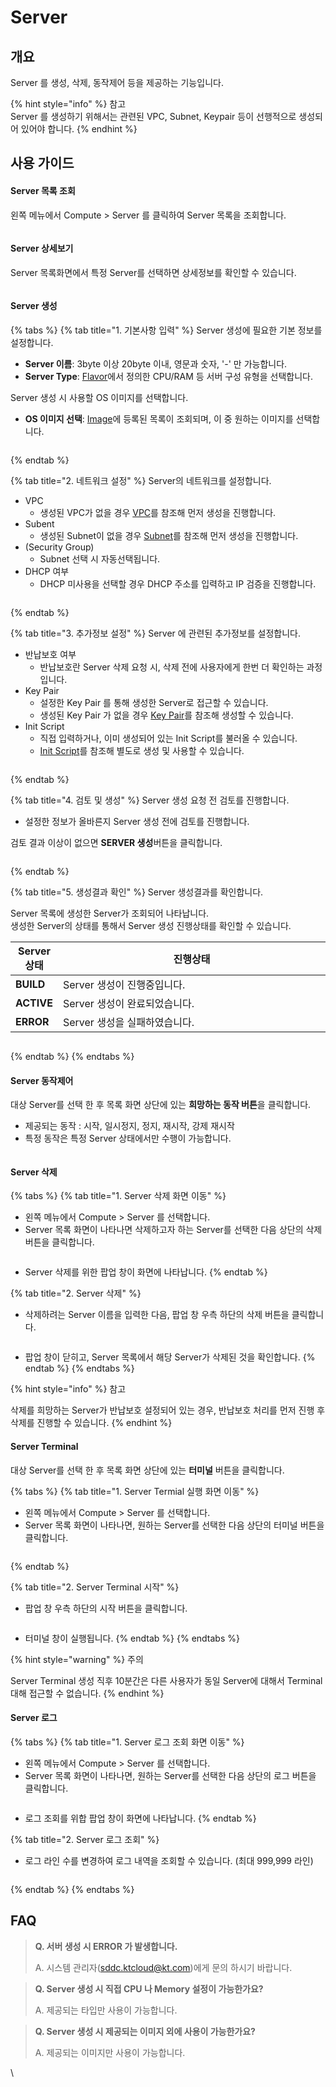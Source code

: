 # Server

## 개요

Server 를 생성, 삭제, 동작제어 등을 제공하는 기능입니다.&#x20;

{% hint style="info" %}
참고\
Server 를 생성하기 위해서는 관련된 VPC, Subnet, Keypair 등이 선행적으로 생성되어 있어야 합니다.
{% endhint %}



## 사용 가이드

#### Server 목록 조회

왼쪽 메뉴에서 Compute > Server 를 클릭하여 Server 목록을 조회합니다.

<figure><img src="../.gitbook/assets/image (153).png" alt=""><figcaption></figcaption></figure>



#### **Server 상세보기**

Server 목록화면에서 특정 Server를 선택하면 상세정보를 확인할 수 있습니다.

<figure><img src="../.gitbook/assets/image (85).png" alt=""><figcaption></figcaption></figure>



#### Server 생성

{% tabs %}
{% tab title="1. 기본사항 입력" %}
Server 생성에 필요한 기본 정보를 설정합니다.

* **Server 이름**: 3byte 이상 20byte 이내, 영문과 숫자, '-' 만 가능합니다.
* **Server Type**: [Flavor](broken-reference)에서 정의한 CPU/RAM 등 서버 구성 유형을 선택합니다.



Server 생성 시 사용할 OS 이미지를 선택합니다.

* **OS 이미지 선택**: [Image](broken-reference)에 등록된 목록이 조회되며, 이 중 원하는 이미지를 선택합니다.



<figure><img src="../.gitbook/assets/image (211).png" alt=""><figcaption></figcaption></figure>
{% endtab %}

{% tab title="2. 네트워크 설정" %}
Server의 네트워크를 설정합니다.

* VPC&#x20;
  * 생성된 VPC가 없을 경우 [VPC](../network/vpc.md)를 참조해 먼저 생성을 진행합니다.
* Subent
  * 생성된 Subnet이 없을 경우 [Subnet](../network/subnet.md)를 참조해 먼저 생성을 진행합니다.
* (Security Group)&#x20;
  * Subnet 선택 시 자동선택됩니다.
* DHCP 여부
  * DHCP 미사용을 선택할 경우 DHCP 주소를 입력하고 IP 검증을 진행합니다.



<figure><img src="../.gitbook/assets/image (5).png" alt=""><figcaption></figcaption></figure>
{% endtab %}

{% tab title="3. 추가정보 설정" %}
Server 에 관련된 추가정보를 설정합니다.

* 반납보호 여부
  * 반납보호란 Server 삭제 요청 시, 삭제 전에 사용자에게 한번 더 확인하는 과정입니다.
* Key Pair
  * 설정한 Key Pair 를 통해 생성한 Server로 접근할 수 있습니다.
  * 생성된 Key Pair 가 없을 경우 [Key Pair](key-pair.md)를 참조해 생성할 수 있습니다.
* Init Script
  * 직접 입력하거나, 이미 생성되어 있는 Init Script를 불러올 수 있습니다.
  * [Init Script](init-script.md)를 참조해 별도로 생성 및 사용할 수 있습니다.



<figure><img src="../.gitbook/assets/image (203).png" alt=""><figcaption></figcaption></figure>
{% endtab %}

{% tab title="4. 검토 및 생성" %}
Server 생성 요청 전 검토를 진행합니다.

* 설정한 정보가 올바른지 Server 생성 전에 검토를 진행합니다.

검토 결과 이상이 없으면 **SERVER 생성**버튼을 클릭합니다.



<figure><img src="../.gitbook/assets/image (150).png" alt=""><figcaption></figcaption></figure>
{% endtab %}

{% tab title="5. 생성결과 확인" %}
Server 생성결과를 확인합니다.

Server 목록에 생성한 Server가 조회되어 나타납니다.\
생성한 Server의 상태를 통해서 Server 생성 진행상태를 확인할 수 있습니다.



<table><thead><tr><th>Server 상태</th><th width="452">진행상태</th></tr></thead><tbody><tr><td><strong>BUILD</strong></td><td>Server 생성이 진행중입니다.</td></tr><tr><td><strong>ACTIVE</strong></td><td>Server 생성이 완료되었습니다.</td></tr><tr><td><strong>ERROR</strong></td><td>Server 생성을 실패하였습니다.</td></tr></tbody></table>



<figure><img src="../.gitbook/assets/image (32).png" alt=""><figcaption></figcaption></figure>
{% endtab %}
{% endtabs %}



#### Server 동작제어

대상 Server를 선택 한 후 목록 화면 상단에 있는 **희망하는 동작 버튼**을 클릭합니다.

* 제공되는 동작 : 시작, 일시정지, 정지, 재시작, 강제 재시작
* 특정 동작은 특정 Server 상태에서만 수행이 가능합니다.

<figure><img src="../.gitbook/assets/image (34).png" alt=""><figcaption></figcaption></figure>



#### Server 삭제

{% tabs %}
{% tab title="1. Server 삭제 화면 이동" %}
* 왼쪽 메뉴에서 Compute > Server 를 선택합니다.
* Server 목록 화면이 나타나면 삭제하고자 하는 Server를 선택한 다음 상단의 삭제 버튼을 클릭합니다.

<figure><img src="../.gitbook/assets/image (198).png" alt=""><figcaption></figcaption></figure>

* Server 삭제를 위한 팝업 창이 화면에 나타납니다.
{% endtab %}

{% tab title="2. Server 삭제" %}
* 삭제하려는 Server 이름을 입력한 다음, 팝업 창 우측 하단의 삭제 버튼을 클릭합니다.

<figure><img src="../.gitbook/assets/image (130).png" alt=""><figcaption></figcaption></figure>

* 팝업 창이 닫히고, Server 목록에서 해당 Server가 삭제된 것을 확인합니다.
{% endtab %}
{% endtabs %}

{% hint style="info" %}
참고

삭제를 희망하는 Server가 반납보호 설정되어 있는 경우, 반납보호 처리를 먼저 진행 후 삭제를 진행할 수 있습니다.
{% endhint %}



#### Server Terminal

대상 Server를 선택 한 후 목록 화면 상단에 있는 **터미널** 버튼을 클릭합니다.

{% tabs %}
{% tab title="1. Server Termial 실행 화면 이동" %}
* 왼쪽 메뉴에서 Compute > Server 를 선택합니다.
* Server 목록 화면이 나타나면, 원하는 Server를 선택한 다음 상단의 터미널 버튼을 클릭합니다.

<figure><img src="../.gitbook/assets/image (135).png" alt=""><figcaption></figcaption></figure>
{% endtab %}

{% tab title="2. Server Terminal 시작" %}
* 팝업 창 우측 하단의 시작 버튼을 클릭합니다.

<figure><img src="../.gitbook/assets/image (65).png" alt=""><figcaption></figcaption></figure>

* 터미널 창이 실행됩니다.
{% endtab %}
{% endtabs %}

{% hint style="warning" %}
주의

Server Terminal 생성 직후 10분간은 다른 사용자가 동일 Server에 대해서 Terminal 대해 접근할 수 없습니다.
{% endhint %}



#### Server 로그

{% tabs %}
{% tab title="1. Server 로그 조회 화면 이동" %}
* 왼쪽 메뉴에서 Compute > Server 를 선택합니다.
* Server 목록 화면이 나타나면, 원하는 Server를 선택한 다음 상단의 로그 버튼을 클릭합니다.

<figure><img src="../.gitbook/assets/image (96).png" alt=""><figcaption></figcaption></figure>

* 로그 조회를 위합 팝업 창이 화면에 나타납니다.
{% endtab %}

{% tab title="2. Server 로그 조회" %}
* 로그 라인 수를 변경하여 로그 내역을 조회할 수 있습니다. (최대 999,999 라인)

<figure><img src="../.gitbook/assets/image (109).png" alt=""><figcaption></figcaption></figure>
{% endtab %}
{% endtabs %}



## FAQ

> **Q. 서버 생성 시 ERROR 가 발생합니다.**
>
> A. 시스템 관리자(sddc.ktcloud@kt.com)에게 문의 하시기 바랍니다.

> **Q. Server 생성 시 직접 CPU 나 Memory 설정이 가능한가요?**
>
> A. 제공되는 타입만 사용이 가능합니다.

> **Q. Server 생성 시 제공되는 이미지 외에 사용이 가능한가요?**
>
> A. 제공되는 이미지만 사용이 가능합니다.

\
